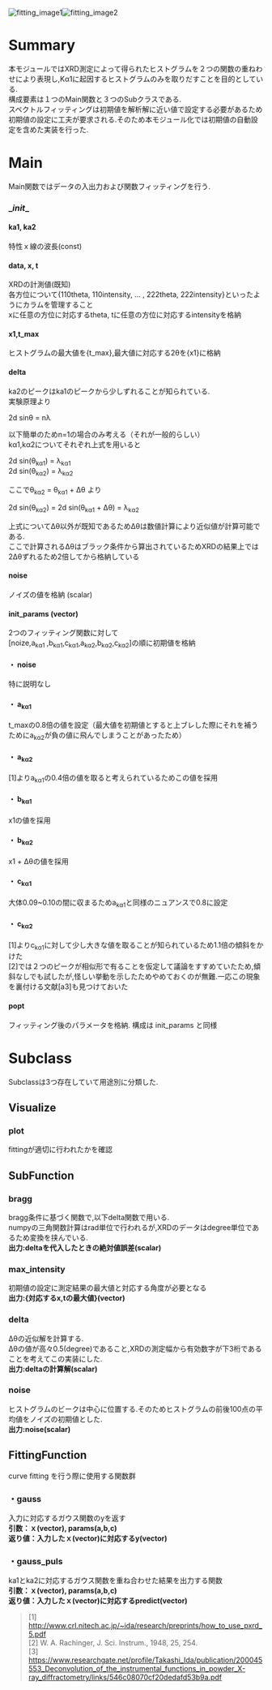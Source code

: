 ![fitting_image1](https://github.com/ajioka-fumito/XRD_Fitting/blob/master/README/110.png)![fitting_image2](https://github.com/ajioka-fumito/XRD_Fitting/blob/master/README/222.png)
# Summary
本モジュールではXRD測定によって得られたヒストグラムを２つの関数の重ねわせにより表現し,K&alpha;1に起因するヒストグラムのみを取りだすことを目的としている.  
構成要素は１つのMain関数と３つのSubクラスである.  
スペクトルフィッティングは初期値を解析解に近い値で設定する必要があるため初期値の設定に工夫が要求される.そのため本モジュール化では初期値の自動設定を含めた実装を行った.


# Main
Main関数ではデータの入出力および関数フィッティングを行う.
### \__init__
#### ka1, ka2
特性ｘ線の波長(const)
#### data, x, t
XRDの計測値(既知)    
各方位について{110theta, 110intensity, ... , 222theta, 222intensity}といったようにカラムを管理すること  
xに任意の方位に対応するtheta, tに任意の方位に対応するintensityを格納

#### x1,t_max
ヒストグラムの最大値を{t_max},最大値に対応する2&theta;を{x1}に格納  
#### delta
ka2のピークはka1のピークから少しずれることが知られている.  
実験原理より  

2d sin&theta; = n&lambda;  

以下簡単のためn=1の場合のみ考える（それが一般的らしい）  
k&alpha;1,k&alpha;2についてそれぞれ上式を用いると


2d sin(&theta;<sub>k&alpha;1</sub>) = &lambda;<sub>k&alpha;1</sub>  
2d sin(&theta;<sub>k&alpha;2</sub>) = &lambda;<sub>k&alpha;2</sub>  

ここで&theta;<sub>k&alpha;2</sub> = &theta;<sub>k&alpha;1</sub> + &Delta;&theta; より

2d sin(&theta;<sub>k&alpha;2</sub>) = 2d sin(&theta;<sub>k&alpha;1</sub> + &Delta;&theta;) = &lambda;<sub>k&alpha;2</sub>  

上式について&Delta;&theta;以外が既知であるため&Delta;&theta;は数値計算により近似値が計算可能である.  
ここで計算される&Delta;&theta;はブラック条件から算出されているためXRDの結果上では2&Delta;&theta;ずれるため2倍してから格納している
#### noise
ノイズの値を格納 (scalar)
#### init_params (vector)
2つのフィッティング関数に対して  
[noize,a<sub>k&alpha;1</sub> ,b<sub>k&alpha;1</sub>,c<sub>k&alpha;1</sub>,a<sub>k&alpha;2</sub>,b<sub>k&alpha;2</sub>,c<sub>k&alpha;2</sub>]の順に初期値を格納 
#### ・ noise
特に説明なし  
#### ・ a<sub>k&alpha;1</sub>
t_maxの0.8倍の値を設定（最大値を初期値とすると上ブレした際にそれを補うためにa<sub>k&alpha;2</sub>が負の値に飛んでしまうことがあったため）
#### ・ a<sub>k&alpha;2</sub>
[1]よりa<sub>k&alpha;1</sub>の0.4倍の値を取ると考えられているためこの値を採用  

#### ・ b<sub>k&alpha;1</sub>
x1の値を採用
#### ・ b<sub>k&alpha;2</sub>
x1 + &Delta;&theta;の値を採用
#### ・ c<sub>k&alpha;1</sub>
大体0.09~0.10の間に収まるためa<sub>k&alpha;1</sub>と同様のニュアンスで0.8に設定
#### ・ c<sub>k&alpha;2</sub>
[1]よりc<sub>k&alpha;1</sub>に対して少し大きな値を取ることが知られているため1.1倍の傾斜をかけた  
[2]では２つのピークが相似形で有ることを仮定して議論をすすめていたため,傾斜なしでも試したが,怪しい挙動を示したためやめておくのが無難.一応この現象を裏付ける文献[a3]も見つけておいた  

#### popt
フィッティング後のパラメータを格納. 構成は init_params と同様
# Subclass
Subclassは3つ存在していて用途別に分類した.
## Visualize
### plot
fittingが適切に行われたかを確認
## SubFunction
### bragg
bragg条件に基づく関数で,以下delta関数で用いる.  
numpyの三角関数計算はrad単位で行われるが,XRDのデータはdegree単位であるため変換を挟んでいる.  
**出力:deltaを代入したときの絶対値誤差(scalar)**
### max_intensity
初期値の設定に測定結果の最大値と対応する角度が必要となる  
**出力:{対応するx,tの最大値}(vector)**
### delta
&Delta;&theta;の近似解を計算する.  
&Delta;&theta;の値が高々0.5(degree)であること,XRDの測定幅から有効数字が下3桁であることを考えてこの実装にした.  
**出力:deltaの計算解(scalar)**
### noise
ヒストグラムのビークは中心に位置する.そのためヒストグラムの前後100点の平均値をノイズの初期値とした.  
**出力:noise(scalar)**
## FittingFunction
curve fitting を行う際に使用する関数群
### ・gauss
入力に対応するガウス関数のyを返す  
**引数：ｘ(vector), params(a,b,c)**  
**返り値：入力したｘ(vector)に対応するy(vector)**
### ・gauss_puls
ka1とka2に対応するガウス関数を重ね合わせた結果を出力する関数  
**引数：ｘ(vector), params(a,b,c)**  
**返り値：入力したｘ(vector)に対応するpredict(vector)**

>[1] http://www.crl.nitech.ac.jp/~ida/research/preprints/how_to_use_pxrd_5.pdf  
>[2] W. A. Rachinger, J. Sci. Instrum., 1948, 25, 254.  
>[3] https://www.researchgate.net/profile/Takashi_Ida/publication/200045553_Deconvolution_of_the_instrumental_functions_in_powder_X-ray_diffractometry/links/546c08070cf20dedafd53b9a.pdf